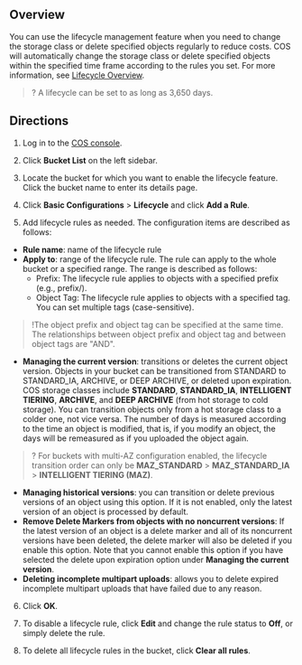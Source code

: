 ## Overview

You can use the lifecycle management feature when you need to change the storage class or delete specified objects regularly to reduce costs. COS will automatically change the storage class or delete specified objects within the specified time frame according to the rules you set. For more information, see [Lifecycle Overview](https://intl.cloud.tencent.com/document/product/436/17028).

>? A lifecycle can be set to as long as 3,650 days.
>

## Directions

1. Log in to the [COS console](https://console.cloud.tencent.com/cos5).
2. Click **Bucket List** on the left sidebar.
3. Locate the bucket for which you want to enable the lifecycle feature. Click the bucket name to enter its details page.
4. Click **Basic Configurations** > **Lifecycle** and click **Add a Rule**.

5. Add lifecycle rules as needed. The configuration items are described as follows:
 - **Rule name**: name of the lifecycle rule
 - **Apply to**: range of the lifecycle rule. The rule can apply to the whole bucket or a specified range. The range is described as follows:
    - Prefix: The lifecycle rule applies to objects with a specified prefix (e.g., prefix/).
    - Object Tag: The lifecycle rule applies to objects with a specified tag. You can set multiple tags (case-sensitive).
>!The object prefix and object tag can be specified at the same time. The relationships between object prefix and object tag and between object tags are "AND".
>
 - **Managing the current version**: transitions or deletes the current object version. Objects in your bucket can be transitioned from STANDARD to STANDARD_IA, ARCHIVE, or DEEP ARCHIVE, or deleted upon expiration.
   COS storage classes include **STANDARD**, **STANDARD_IA**, **INTELLIGENT TIERING**, **ARCHIVE**, and **DEEP ARCHIVE** (from hot storage to cold storage). You can transition objects only from a hot storage class to a colder one, not vice versa. The number of days is measured according to the time an object is modified, that is, if you modify an object, the days will be remeasured as if you uploaded the object again.
>? For buckets with multi-AZ configuration enabled, the lifecycle transition order can only be **MAZ_STANDARD** > **MAZ_STANDARD_IA** > **INTELLIGENT TIERING (MAZ)**.
>
 - **Managing historical versions**: you can transition or delete previous versions of an object using this option. If it is not enabled, only the latest version of an object is processed by default.
 - **Remove Delete Markers from objects with no noncurrent versions**: If the latest version of an object is a delete marker and all of its noncurrent versions have been deleted, the delete marker will also be deleted if you enable this option. Note that you cannot enable this option if you have selected the delete upon expiration option under **Managing the current version**.
 - **Deleting incomplete multipart uploads**: allows you to delete expired incomplete multipart uploads that have failed due to any reason.


6. Click **OK**.

7. To disable a lifecycle rule, click **Edit** and change the rule status to **Off**, or simply delete the rule.
8. To delete all lifecycle rules in the bucket, click **Clear all rules**.



